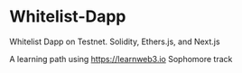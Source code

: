 # Whitelist-Dapp
Whitelist Dapp on Testnet.
Solidity, Ethers.js, and Next.js

A learning path using https://learnweb3.io Sophomore track
